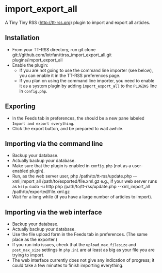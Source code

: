 import_export_all
=================

A Tiny Tiny RSS (http://tt-rss.org) plugin to import and export all articles.

Installation
------------
 - From your TT-RSS directory, run
    git clone git://github.com/lotrfan/ttrss_import_export_all.git plugins/import_export_all
 - Enable the plugin:
   - If you are not going to use the command line importer (see below), you can enable it in the TT-RSS preferences page.
   - If you plan on using the command line importer, you need to enable it as a system plugin by adding `import_export_all` to the `PLUGINS` line in `config.php`.

Exporting
---------
 - In the Feeds tab in preferences, the should be a new pane labeled `Import and export everything`.
 - Click the export button, and be prepared to wait awhile.

Importing via the command line
------------------------------
 - Backup your database.
 - Actually backup your database.
 - Make sure that the plugin is enabled in `config.php` (not as a user-enabled plugin).
 - Run, as the web server user,
    php /path/to/tt-rss/update.php --xml_import_all /path/to/exported/file.xml.gz
   e.g., if your web server runs as `http`:
    sudo -u http php /path/to/tt-rss/update.php --xml_import_all /path/to/exported/file.xml.gz
 - Wait for a long while (if you have a large number of articles to import).

Importing via the web interface
-------------------------------
 - Backup your database.
 - Actually backup your database.
 - Use the file upload form in the Feeds tab in preferences. (The same place as the exporter.)
 - If you run into issues, check that the `upload_max_filesize` and `post_max_size` settings in `php.ini` are at least as big as your file you are trying to import.
 - The web interface currently does not give any indication of progress; it could take a few minutes to finish importing everything.
